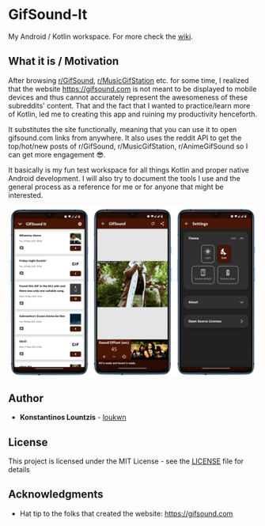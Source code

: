 <!-- <a href='https://play.google.com/store/apps/details?id=com.kostaslou.gifsoundit&pcampaignid=MKT-Other-global-all-co-prtnr-py-PartBadge-Mar2515-1'><img align="right" alt='Get it on Google Play' src='/screenshots/google-play-badge.png' width="200"/></a> -->

# GifSound-It
My Android / Kotlin workspace. For more check the [wiki](https://github.com/loukwn/GifSound-It/wiki).

## What it is / Motivation
After browsing [r/GifSound](https://www.reddit.com/r/GifSound), [r/MusicGifStation](https://www.reddit.com/r/MusicGifStation) etc. for some time, I realized that the website https://gifsound.com is not meant to be displayed to mobile devices and thus cannot accurately represent the awesomeness of these subreddits' content. That and the fact that I wanted to practice/learn more of Kotlin, led me to creating this app and ruining my productivity henceforth. 

It substitutes the site functionally, meaning that you can use it to open gifsound.com links from anywhere. It also uses the reddit API to get the top/hot/new posts of r/GifSound, r/MusicGifStation, r/AnimeGifSound so I can get more engagement :sunglasses:.

It basically is my fun test workspace for all things Kotlin and proper native Android development. I will also try to document the tools I use and the general process as a reference for me or for anyone that might be interested.

<img src="./screenshots/showcase.png">

## Author

* **Konstantinos Lountzis** - [loukwn](https://github.com/loukwn/)

## License

This project is licensed under the MIT License - see the [LICENSE](LICENSE) file for details

## Acknowledgments

* Hat tip to the folks that created the website: https://gifsound.com
